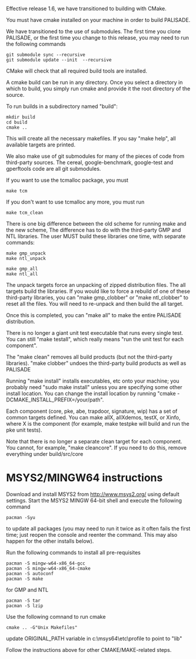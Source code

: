 Effective release 1.6, we have transitioned to building with CMake.

You must have cmake installed on your machine in order to build PALISADE.

We have transitioned to the use of submodules. The first time you clone PALISADE,
or the first time you change to this release, you may need to run the following commands

	git submodule sync --recursive
	git submodule update --init  --recursive

CMake will check that all required build tools are installed.

A cmake build can be run in any directory. Once you select a directory in which to build,
you simply run cmake and provide it the root directory of the source.

To run builds in a subdirectory named "build":

	mkdir build
	cd build
	cmake ..

This will create all the necessary makefiles. If you say "make help", all available targets are printed.

We also make use of git submodules for many of the pieces of code from third-party sources.
The cereal, google-benchmark, google-test and gperftools code are all git submodules.

If you want to use the tcmalloc package, you must

	make tcm

If you don't want to use tcmalloc any more, you must run

	make tcm_clean

There is one big difference between the old scheme for running make and the new scheme,
The difference has to do with the third-party GMP and NTL libraries. The user MUST build these
libraries one time, with separate commands:

	make gmp_unpack
	make ntl_unpack

	make gmp_all
	make ntl_all

The unpack targets force an unpacking of zipped distribution files. The all targets build the libraries.
If you would like to force a rebuild of one of these third-party libraries, you can "make gmp_clobber" or
"make ntl_clobber" to reset all the files. You will need to re-unpack and then build the all target.

Once this is completed, you can "make all" to make the entire PALISADE distribution.

There is no longer a giant unit test executable that runs every single test. You can still "make testall",
which really means "run the unit test for each component".

The "make clean" removes all build products (but not the third-party libraries). "make clobber" undoes the third-party
build products as well as PALISADE

Running "make install" installs executables, etc onto your machine; you probably need "sudo make install"
unless you are specifying some other install location. You can change the install location by running
"cmake -DCMAKE_INSTALL_PREFIX=/your/path".

Each component (core, pke, abe, trapdoor, signature, wip) has a set of common targets defined.
You can make allX, allXdemos, testX, or Xinfo, where X is the component (for example, make testpke will
build and run the pke unit tests).

Note that there is no longer a separate clean target for each component. You cannot, for example, "make cleancore".
If you need to do this, remove everything under build/src/core

MSYS2/MINGW64 instructions
===================

Download and install MSYS2 from http://www.msys2.org/ using default settings. Start the MSYS2 MINGW 64-bit shell and execute the following command

	pacman -Syu

to update all packages (you may need to run it twice as it often fails the first time; just reopen the console and reenter the command. This may also happen for the other installs below).

Run the following commands to install all pre-requisites 

	pacman -S mingw-w64-x86_64-gcc
	pacman -S mingw-w64-x86_64-cmake
	pacman -S autoconf
	pacman -S make

for GMP and NTL

	pacman -S tar
	pacman -S lzip

Use the following comnand to run cmake

	cmake .. -G"Unix Makefiles"

update ORIGINAL_PATH variable in c:\msys64\etc\profile to point to "lib" 

Follow the instructions above for other CMAKE/MAKE-related steps.
